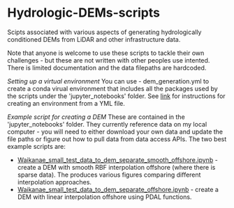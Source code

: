 # Hydrologic-DEMs-scripts
Scipts associated with various aspects of generating hydrologically conditioned DEMs from LiDAR and other infrastructure data.

Note that anyone is welcome to use these scripts to tackle their own challenges - but these are not written with other peoples use intented. There is limited documentation and the data filepaths are hardcoded.

_*Setting up a virtual environment*_ 
You can use - dem_generation.yml to create a conda virual environment that includes all the packages used by the scripts under the 'jupyter_notebooks' folder. See [link](https://conda.io/projects/conda/en/latest/user-guide/tasks/manage-environments.html) for instructions for creating an environment from a YML file. 

_*Example script for creating a DEM*_
These are contained in the 'jupyter_notebooks' folder. They currently reference data on my local computer - you will need to either download your own data and update the file paths or figure out how to pull data from data access APIs. The two best example scripts are:
* [Waikanae_small_test_data_to_dem_separate_smooth_offshore.ipynb](https://github.com/rosepearson/Hydrologic-DEMs-scripts/blob/main/jupyter_notebooks/Waikanae_small_test_data_to_dem_separate_smooth_offshore.ipynb) - create a DEM with smooth RBF interpolation offshore (where there is sparse data). The produces various figures comparing different interpolation approaches.
* [Waikanae_small_test_data_to_dem_separate_offshore.ipynb](https://github.com/rosepearson/Hydrologic-DEMs-scripts/blob/main/jupyter_notebooks/Waikanae_small_test_data_to_dem_separate_offshore.ipynb) - create a DEM with linear interpolation offshore using PDAL functions.
